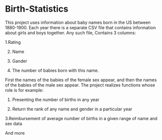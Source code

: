 # Birth-Statistics
This project uses information about baby names born in the US between 1880-1900.
Each year there is a separate CSV file that contains information about girls and boys together. Any such file,
Contains 3 columns:

1.Rating

2. Name

3. Gander

4. The number of babies born with this name.






First the names of the babies of the female sex appear, and then the names of the babies of the male sex appear.
The project realizes functions whose role is for example:

1. Presenting the number of births in any year

2. Return the rank of any name and gender in a particular year

3.Reimbursement of average number of births in a given range of name and sex data



And more
